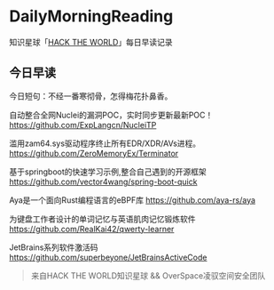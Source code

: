 # DailyMorningReading

知识星球「[HACK THE WORLD](https://public.zsxq.com/groups/225824414251.html)」每日早读记录

## 今日早读

今日短句：不经一番寒彻骨，怎得梅花扑鼻香。

自动整合全网Nuclei的漏洞POC，实时同步更新最新POC！
https://github.com/ExpLangcn/NucleiTP

滥用zam64.sys驱动程序终止所有EDR/XDR/AVs进程。
https://github.com/ZeroMemoryEx/Terminator

基于springboot的快速学习示例,整合自己遇到的开源框架
https://github.com/vector4wang/spring-boot-quick

Aya是一个面向Rust编程语言的eBPF库
https://github.com/aya-rs/aya

为键盘工作者设计的单词记忆与英语肌肉记忆锻炼软件
https://github.com/RealKai42/qwerty-learner

JetBrains系列软件激活码
https://github.com/superbeyone/JetBrainsActiveCode

> 来自HACK THE WORLD知识星球 && OverSpace凌驭空间安全团队
